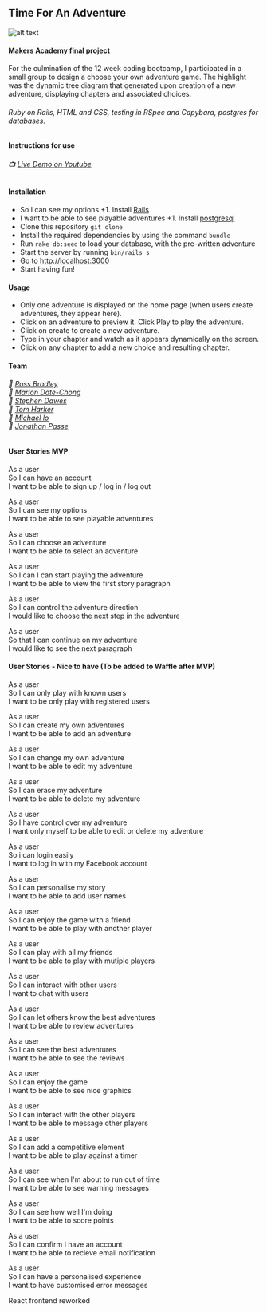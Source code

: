 ## **Time For An Adventure**

![alt text](/Users/sdawes/documents/projects/TFAA/app/assets/images/readme_image.png)
#### Makers Academy final project
For the culmination of the 12 week coding bootcamp, I participated in a small group to design a choose your own adventure game. The highlight was the dynamic tree diagram that generated upon creation of a new adventure, displaying chapters and associated choices.
###### Ruby on Rails, HTML and CSS, testing in RSpec and Capybara, postgres for databases.

#### Instructions for use
###### :tv: [Live Demo on Youtube](https://www.youtube.com/watch?v=a4NPua1kmD0)
#### Installation
* So I can see my options		 +1. Install [Rails](http://guides.rubyonrails.org/)
* I want to be able to see playable adventures		 +1. Install [postgresql](https://www.postgresql.org/download/)
* Clone this repository `git clone`
* Install the required dependencies by using the command `bundle`
* Run `rake db:seed` to load your database, with the pre-written adventure
* Start the server by running `bin/rails s`
* Go to [http://localhost:3000](http://localhost:3000)
* Start having fun!

#### Usage

* Only one adventure is displayed on the home page (when users create adventures, they appear here).
* Click on an adventure to preview it. Click Play to play the adventure.
* Click on create to create a new adventure.
* Type in your chapter and watch as it appears dynamically on the screen.
* Click on any chapter to add a new choice and resulting chapter.

#### Team
###### :boy: [Ross Bradley](https://github.com/Rb2030)<br>:boy: [Marlon Date-Chong](https://github.com/marlondc)<br>:boy: [Stephen Dawes](https://github.com/sdawes)<br>:boy: [Tom Harker](https://github.com/Harker16)<br>:boy: [Michael lo](https://github.com/lomlo)<br>:boy: [Jonathan Passe](https://github.com/Jojograndjojo)<br>

#### User Stories MVP

As a user  
So I can have an account  
I want to be able  to sign up / log in / log out

As a user  
So I can see my options  
I want to be able to see playable adventures

As a user  
So I can choose an adventure     
I want to be able to select an adventure

As a user  
So I can I can start playing the adventure    
I want to be able to view the first story paragraph

As a user  
So I can control the adventure direction  
I would like to choose the next step in the adventure

As a user  
So that I can continue on my adventure  
I would like to see the next paragraph

#### User Stories - Nice to have (To be added to Waffle after MVP)

As a user   
So I can only play with known users   
I want to be only play with registered users

As a user  
So I can create my own adventures  
I want to be able to add an adventure

As a user  
So I can change my own adventure  
I want to be able to edit my adventure

As a user  
So I can erase my adventure  
I want to be able to delete my adventure

As a user  
So I have control over my adventure  
I want only myself to be able to edit or delete my adventure

As a user  
So i can login easily  
I want to log in with my Facebook account

As a user  
So I can personalise my story  
I want to be able to add user names

As a user  
So I can enjoy the game with a friend  
I want to be able to play with another player

As a user  
So I can play with all my friends  
I want to be able to play with mutiple players

As a user   
So I can interact with other users   
I want to chat with users

As a user  
So I can let others know the best adventures  
I want to be able to review adventures

As a user  
So I can see the best adventures  
I want to be able to see the reviews

As a user  
So I can enjoy the game  
I want to be able to see nice graphics

As a user  
So I can interact with the other players  
I want to be able to message other players

As a user  
So I can add a competitive element  
I want to be able to play against a timer

As a user  
So I can see when I'm about to run out of time  
I want to be able to see warning messages

As a user  
So I can see how well I'm doing  
I want to be able to score points

As a user   
So I can confirm I have an account   
I want to be able to recieve email notification

As a user   
So I can have a personalised experience   
I want to have customised error messages

React frontend reworked
